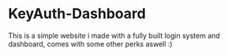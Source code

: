 # KeyAuth-Dashboard
This is a simple website i made with a fully built login system and dashboard, comes with some other perks aswell :)
